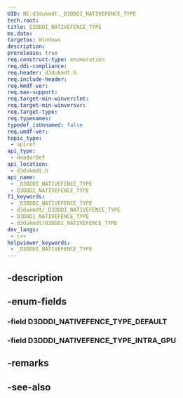 ```yaml
---
UID: NE:d3dukmdt._D3DDDI_NATIVEFENCE_TYPE
tech.root: 
title: D3DDDI_NATIVEFENCE_TYPE
ms.date: 
targetos: Windows
description: 
prerelease: true
req.construct-type: enumeration
req.ddi-compliance: 
req.header: d3dukmdt.h
req.include-header: 
req.kmdf-ver: 
req.max-support: 
req.target-min-winverclnt: 
req.target-min-winversvr: 
req.target-type: 
req.typenames: 
typedef_isUnnamed: false
req.umdf-ver: 
topic_type:
 - apiref
api_type:
 - HeaderDef
api_location:
 - d3dukmdt.h
api_name:
 - _D3DDDI_NATIVEFENCE_TYPE
 - D3DDDI_NATIVEFENCE_TYPE
f1_keywords:
 - _D3DDDI_NATIVEFENCE_TYPE
 - d3dukmdt/_D3DDDI_NATIVEFENCE_TYPE
 - D3DDDI_NATIVEFENCE_TYPE
 - d3dukmdt/D3DDDI_NATIVEFENCE_TYPE
dev_langs:
 - c++
helpviewer_keywords:
 - _D3DDDI_NATIVEFENCE_TYPE
---
```


## -description

## -enum-fields

### -field D3DDDI_NATIVEFENCE_TYPE_DEFAULT

### -field D3DDDI_NATIVEFENCE_TYPE_INTRA_GPU

## -remarks

## -see-also

